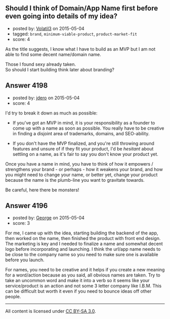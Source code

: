 ## Should I think of Domain/App Name first before even going into details of my idea?

- posted by: [Volatil3](https://stackexchange.com/users/102447/volatil3) on 2015-05-04
- tagged: `brand`, `minimum-viable-product`, `product-market-fit`
- score: 4

As the title suggests, I know what I have to build as an MVP but I am not able to find some decent name/domain name. 

Those I found sexy already taken.<br />
So should I start building think later about branding?


## Answer 4198

- posted by: [jdero](https://stackexchange.com/users/1972448/jdero) on 2015-05-04
- score: 4

I'd try to break it down as much as possible:

- If you've got an MVP in mind, it is your responsibility as a founder to come up with a name as soon as possible. You really have to be creative in finding a disjoint area of trademarks, domains, and SEO-ability.

- If you don't have the MVP finalized, and you're still throwing around features and unsure of if they fit your product, I'd be *hesitant* about settling on a name, as it's fair to say you don't know your product yet.

Once you have a name in mind, you have to think of how it empowers / strengthens your brand - or perhaps - how it weakens your brand, and how you might need to change your name, or better yet, change your product because the name is the plumb-line you want to gravitate towards.

Be careful, here there be monsters!


## Answer 4196

- posted by: [George](https://stackexchange.com/users/3516499/george) on 2015-05-04
- score: 3

For me, I came up with the idea, starting building the backend of the app, then worked on the name, then finished the product with front end design.  The marketing is key and I needed to finalize a name and somewhat decent logo before incorporating and launching.  I think the url/app name needs to be close to the company name so you need to make sure one is available before you launch.

For names, you need to be creative and it helps if you create a new meaning for a word/action because as you said, all obvious names are taken.  Try to take an uncommon word and make it into a verb so it seems like your service/product is an action and not some 3 letter company like I.B.M.  This can be difficult but worth it even if you need to bounce ideas off other people.



---

All content is licensed under [CC BY-SA 3.0](https://creativecommons.org/licenses/by-sa/3.0/).
